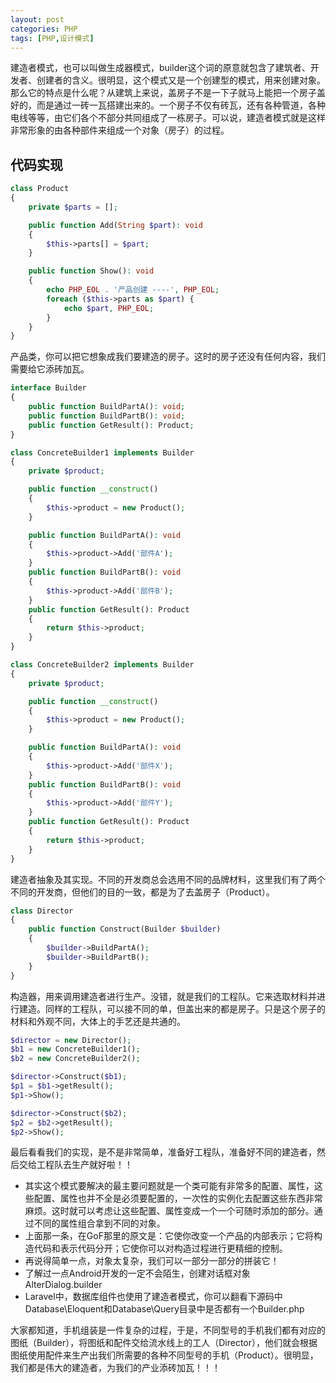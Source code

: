 ```yaml
---
layout: post
categories: PHP
tags: [PHP,设计模式]
---
```


建造者模式，也可以叫做生成器模式，builder这个词的原意就包含了建筑者、开发者、创建者的含义。很明显，这个模式又是一个创建型的模式，用来创建对象。那么它的特点是什么呢？从建筑上来说，盖房子不是一下子就马上能把一个房子盖好的，而是通过一砖一瓦搭建出来的。一个房子不仅有砖瓦，还有各种管道，各种电线等等，由它们各个不部分共同组成了一栋房子。可以说，建造者模式就是这样非常形象的由各种部件来组成一个对象（房子）的过程。

## 代码实现

```php
class Product
{
    private $parts = [];

    public function Add(String $part): void
    {
        $this->parts[] = $part;
    }

    public function Show(): void
    {
        echo PHP_EOL . '产品创建 ----', PHP_EOL;
        foreach ($this->parts as $part) {
            echo $part, PHP_EOL;
        }
    }
}
```

产品类，你可以把它想象成我们要建造的房子。这时的房子还没有任何内容，我们需要给它添砖加瓦。

```php
interface Builder
{
    public function BuildPartA(): void;
    public function BuildPartB(): void;
    public function GetResult(): Product;
}

class ConcreteBuilder1 implements Builder
{
    private $product;

    public function __construct()
    {
        $this->product = new Product();
    }

    public function BuildPartA(): void
    {
        $this->product->Add('部件A');
    }
    public function BuildPartB(): void
    {
        $this->product->Add('部件B');
    }
    public function GetResult(): Product
    {
        return $this->product;
    }
}

class ConcreteBuilder2 implements Builder
{
    private $product;

    public function __construct()
    {
        $this->product = new Product();
    }

    public function BuildPartA(): void
    {
        $this->product->Add('部件X');
    }
    public function BuildPartB(): void
    {
        $this->product->Add('部件Y');
    }
    public function GetResult(): Product
    {
        return $this->product;
    }
}
```

建造者抽象及其实现。不同的开发商总会选用不同的品牌材料，这里我们有了两个不同的开发商，但他们的目的一致，都是为了去盖房子（Product）。

```php
class Director
{
    public function Construct(Builder $builder)
    {
        $builder->BuildPartA();
        $builder->BuildPartB();
    }
}
```

构造器，用来调用建造者进行生产。没错，就是我们的工程队。它来选取材料并进行建造。同样的工程队，可以接不同的单，但盖出来的都是房子。只是这个房子的材料和外观不同，大体上的手艺还是共通的。

```php
$director = new Director();
$b1 = new ConcreteBuilder1();
$b2 = new ConcreteBuilder2();

$director->Construct($b1);
$p1 = $b1->getResult();
$p1->Show();

$director->Construct($b2);
$p2 = $b2->getResult();
$p2->Show();
```

最后看看我们的实现，是不是非常简单，准备好工程队，准备好不同的建造者，然后交给工程队去生产就好啦！！

- 其实这个模式要解决的最主要问题就是一个类可能有非常多的配置、属性，这些配置、属性也并不全是必须要配置的，一次性的实例化去配置这些东西非常麻烦。这时就可以考虑让这些配置、属性变成一个一个可随时添加的部分。通过不同的属性组合拿到不同的对象。
- 上面那一条，在GoF那里的原文是：它使你改变一个产品的内部表示；它将构造代码和表示代码分开；它使你可以对构造过程进行更精细的控制。
- 再说得简单一点，对象太复杂，我们可以一部分一部分的拼装它！
- 了解过一点Android开发的一定不会陌生，创建对话框对象AlterDialog.builder
- Laravel中，数据库组件也使用了建造者模式，你可以翻看下源码中Database\Eloquent和Database\Query目录中是否都有一个Builder.php

大家都知道，手机组装是一件复杂的过程，于是，不同型号的手机我们都有对应的图纸（Builder），将图纸和配件交给流水线上的工人（Director），他们就会根据图纸使用配件来生产出我们所需要的各种不同型号的手机（Product）。很明显，我们都是伟大的建造者，为我们的产业添砖加瓦！！！